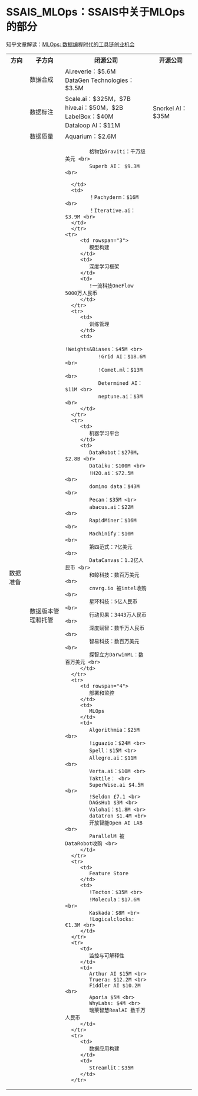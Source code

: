    # SSAIS_MLOps：SSAIS中关于MLOps的部分
   
   知乎文章解读：[MLOps: 数据编程时代的工具链创业机会](https://zhuanlan.zhihu.com/p/375745901)
   
   <table>
      <tr>
         <th>方向</th>
         <th>子方向</th>
         <th>闭源公司</th>
         <th>开源公司</th>
      </tr>
      <tr>
         <td rowspan="4">
            数据准备
         </td>
         <td>
            数据合成
         </td>
         <td>
            Ai.reverie：$5.6M  <br> 
            DataGen Technologies：$3.5M
         </td>
      </tr>
      <tr>
         <td>
            数据标注
         </td>
         <td>
            Scale.ai：$325M，$7B <br> 
            hive.ai：$50M，$2B  <br> 
            LabelBox：$40M <br> 
            Dataloop AI：$11M <br> 
         </td>
         <td>
            Snorkel AI：$35M <br> 
         </td>
      </tr>
      <tr>
         <td>
            数据质量
         </td>
         <td>
            Aquarium：$2.6M
         </td>
      </tr>
      <tr>
         <td>
            数据版本管理和托管
         </td>
         <td>

            格物钛Graviti：千万级美元 <br>
            Superb AI： $9.3M <br>

      </td>
      <td>
            ！Pachyderm：$16M <br>
            ！Iterative.ai：$3.9M <br>
      </td>
      </tr>
    <tr>
         <td rowspan="3">
            模型构建
         </td>
         <td>
            深度学习框架
         </td>
         <td>
            !一流科技OneFlow 5000万人民币
         </td>
      </tr>
      <tr>
         <td>
            训练管理
         </td>
         <td>
               !Weights&Biases：$45M <br>
               !Grid AI：$18.6M <br>
               !Comet.ml：$13M <br>
               Determined AI：$11M <br>
               neptune.ai：$3M <br>
         </td>
      </tr>
      <tr>
         <td>
            机器学习平台
         </td>
         <td>
            DataRobot：$270M，$2.8B <br>
            Dataiku：$100M <br>
            !H2O.ai：$72.5M <br>
            domino data：$43M <br>
            Pecan：$35M <br>
            abacus.ai：$22M <br>
            RapidMiner：$16M <br>
            Machinify：$10M <br>
            第四范式：7亿美元 <br>
            DataCanvas：1.2亿人民币 <br>
            和鲸科技：数百万美元 <br>
            cnvrg.io 被intel收购 <br>
            星环科技：5亿人民币 <br>
            行动贝果：3443万人民币 <br>
            深度赋智：数千万人民币 <br>
            智易科技：数百万美元 <br>
            探智立方DarwinML：数百万美元 <br>
         </td>
      </tr>
      <tr>
         <td rowspan="4">
            部署和监控
         </td>
         <td>
            MLOps
         </td>
         <td>
            Algorithmia：$25M <br>
            !iguazio：$24M <br>
            Spell：$15M <br>
            Allegro.ai：$11M <br>
            Verta.ai：$10M <br>
            Taktile： <br>
            SuperWise.ai $4.5M <br>
            !Seldon £7.1 <br>
            DAGsHub $3M <br>
            Valohai：$1.8M <br>
            datatron $1.4M <br>
            开放智能Open AI LAB <br>
            ParallelM 被DataRobot收购 <br>
         </td>
      </tr>
      <tr>
         <td>
            Feature Store
         </td>
         <td>
            !Tecton：$35M <br>
            !Molecula：$17.6M <br>
            Kaskada：$8M <br>
            !Logicalclocks: €1.3M <br>
         </td>
      </tr>
      <tr>
         <td>
            监控与可解释性
         </td>
         <td>
            Arthur AI $15M <br>
            Truera: $12.2M <br>
            Fiddler AI $10.2M <br>
            Aporia $5M <br>
            WhyLabs: $4M <br>
            瑞莱智慧RealAI 数千万人民币
         </td>
      </tr>
      <tr>
         <td>
            数据应用构建
         </td>
         <td>
            Streamlit：$35M
         </td>
      </tr>
   </table>
